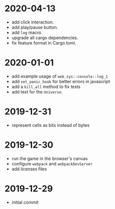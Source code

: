 # 2020-04-13

- add click interaction.
- add play/pause button.
- add `log` macro.
- upgrade all cargo dependencies.
- fix feature format in Cargo.toml.

# 2020-01-01

- add example usage of `web_sys::console::log_1`
- add `set_panic_hook` for better errors in javascript
- add a `kill_all` method to fix tests
- add test for the `Universe`.

# 2019-12-31

- represent cells as bits instead of bytes

# 2019-12-30

- run the game in the browser's canvas
- configure `webpack` and `webpackDevServer`
- add licenses files

# 2019-12-29

- initial commit
